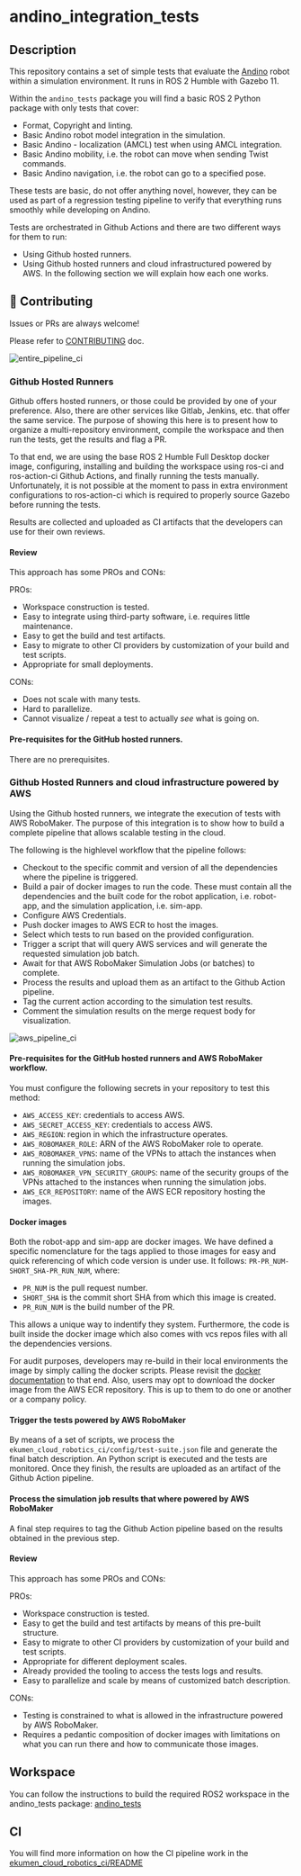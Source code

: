 # andino_integration_tests

## Description

This repository contains a set of simple tests that evaluate the
[Andino](https://github.com/Ekumen-OS/andino) robot within a simulation environment.
It runs in ROS 2 Humble with Gazebo 11.

Within the `andino_tests` package you will find a basic ROS 2 Python package with only
tests that cover:

- Format, Copyright and linting.
- Basic Andino robot model integration in the simulation.
- Basic Andino - localization (AMCL) test when using AMCL integration.
- Basic Andino mobility, i.e. the robot can move when sending Twist commands.
- Basic Andino navigation, i.e. the robot can go to a specified pose.

These tests are basic, do not offer anything novel, however, they can be used as part
of a regression testing pipeline to verify that everything runs smoothly while developing
on Andino.

Tests are orchestrated in Github Actions and there are two different ways
for them to run:

- Using Github hosted runners.
- Using Github hosted runners and cloud infrastructured powered by AWS.
In the following section we will explain how each one works.

## :raised_hands: Contributing
Issues or PRs are always welcome!

Please refer to [CONTRIBUTING](https://github.com/Ekumen-OS/andino_integration_tests/blob/main/CONTRIBUTING.md) doc.


![entire_pipeline_ci](./doc/entire_pipeline_ci.png)

### Github Hosted Runners

Github offers hosted runners, or those could be provided by one of your preference.
Also, there are other services like Gitlab, Jenkins, etc. that offer the same service.
The purpose of showing this here is to present how to organize a multi-repository environment,
compile the workspace and then run the tests, get the results and flag a PR.

To that end, we are using the base ROS 2 Humble Full Desktop docker image, configuring,
installing and building the workspace using ros-ci and ros-action-ci Github Actions, and
finally running the tests manually. Unfortunately, it is not possible at the moment to pass in
extra environment configurations to ros-action-ci which is required to properly source Gazebo
before running the tests.

Results are collected and uploaded as CI artifacts that the developers can use for their own
reviews.

#### Review

This approach has some PROs and CONs:

PROs:

- Workspace construction is tested.
- Easy to integrate using third-party software, i.e. requires little maintenance.
- Easy to get the build and test artifacts.
- Easy to migrate to other CI providers by customization of your build and test scripts.
- Appropriate for small deployments.

CONs:

- Does not scale with many tests.
- Hard to parallelize.
- Cannot visualize / repeat a test to actually _see_ what is going on.

#### Pre-requisites for the GitHub hosted runners.

There are no prerequisites.

### Github Hosted Runners and cloud infrastructure powered by AWS

Using the Github hosted runners, we integrate the execution of tests with AWS RoboMaker.
The purpose of this integration is to show how to build a complete pipeline that allows
scalable testing in the cloud.

The following is the highlevel workflow that the pipeline follows:

- Checkout to the specific commit and version of all the dependencies where the pipeline is triggered.
- Build a pair of docker images to run the code. These must contain all the dependencies and the
  built code for the robot application, i.e. robot-app, and the simulation application, i.e. sim-app.
- Configure AWS Credentials.
- Push docker images to AWS ECR to host the images.
- Select which tests to run based on the provided configuration.
- Trigger a script that will query AWS services and will generate the requested simulation job batch.
- Await for that AWS RoboMaker Simulation Jobs (or batches) to complete.
- Process the results and upload them as an artifact to the Github Action pipeline.
- Tag the current action according to the simulation test results.
- Comment the simulation results on the merge request body for visualization.

![aws_pipeline_ci](./doc/aws_pipeline_ci.png)

#### Pre-requisites for the GitHub hosted runners and AWS RoboMaker workflow.

You must configure the following secrets in your repository to test this method:

- `AWS_ACCESS_KEY`: credentials to access AWS.
- `AWS_SECRET_ACCESS_KEY`: credentials to access AWS.
- `AWS_REGION`: region in which the infrastructure operates.
- `AWS_ROBOMAKER_ROLE`: ARN of the AWS RoboMaker role to operate.
- `AWS_ROBOMAKER_VPNS`: name of the VPNs to attach the instances when running the simulation jobs.
- `AWS_ROBOMAKER_VPN_SECURITY_GROUPS`: name of the security groups of the VPNs attached to the instances
  when running the simulation jobs.
- `AWS_ECR_REPOSITORY`: name of the AWS ECR repository hosting the images.

#### Docker images

Both the robot-app and sim-app are docker images. We have defined a specific nomenclature
for the tags applied to those images for easy and quick referencing of which code version is
under use. It follows: `PR-PR_NUM-SHORT_SHA-PR_RUN_NUM`, where:

- `PR_NUM` is the pull request number.
- `SHORT_SHA` is the commit short SHA from which this image is created.
- `PR_RUN_NUM` is the build number of the PR.

This allows a unique way to indentify they system. Furthermore, the code is built inside the
docker image which also comes with vcs repos files with all the dependencies versions.

For audit purposes, developers may re-build in their local environments the image by simply
calling the docker scripts. Please revisit the [docker documentation](https://github.com/Ekumen-OS/andino_integration_tests/tree/main/docker) to that end. Also, users
may opt to download the docker image from the AWS ECR repository. This is up to them to do one
or another or a company policy.

#### Trigger the tests powered by AWS RoboMaker

By means of a set of scripts, we process the `ekumen_cloud_robotics_ci/config/test-suite.json` file
and generate the final batch description. An Python script is executed and the tests are
monitored. Once they finish, the results are uploaded as an artifact of the Github Action pipeline.

#### Process the simulation job results that where powered by AWS RoboMaker

A final step requires to tag the Github Action pipeline based on the results obtained in the
previous step.

#### Review

This approach has some PROs and CONs:

PROs:

- Workspace construction is tested.
- Easy to get the build and test artifacts by means of this pre-built structure.
- Easy to migrate to other CI providers by customization of your build and test scripts.
- Appropriate for different deployment scales.
- Already provided the tooling to access the tests logs and results.
- Easy to parallelize and scale by means of customized batch description.

CONs:

- Testing is constrained to what is allowed in the infrastructure powered by AWS RoboMaker.
- Requires a pedantic composition of docker images with limitations on what you can run
  there and how to communicate those images.

## Workspace

You can follow the instructions to build the required ROS2 workspace in the andino_tests package: [andino_tests](https://github.com/Ekumen-OS/andino_integration_tests/tree/main/andino_tests)

## CI

You will find more information on how the CI pipeline work in the [ekumen_cloud_robotics_ci/README](https://github.com/Ekumen-OS/andino_integration_tests/tree/main/ekumen_cloud_robotics_ci)
